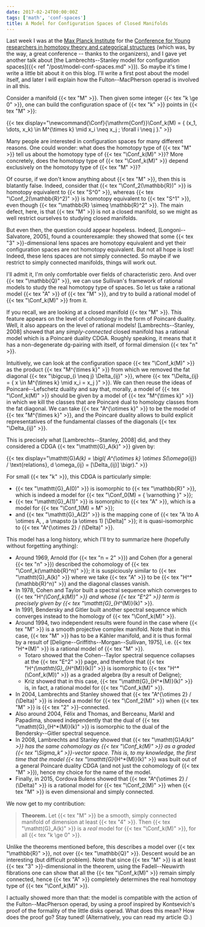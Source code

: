 ```yaml
---
date: 2017-02-24T00:00:00Z
tags: ['math', 'conf-spaces']
title: A Model for Configuration Spaces of Closed Manifolds
---
```


Last week I was at the [Max Planck Institute](https://www.mpim-bonn.mpg.de/) for the [Conference for Young researchers in homotopy theory and categorical structures](https://www.mpim-bonn.mpg.de/node/6791) (which was, by the way, a great conference -- thanks to the organizers), and I gave yet another talk about [the Lambrechts--Stanley model for configuration spaces]({{< ref "/post/model-conf-spaces.md" >}}). So maybe it's time I write a little bit about it on this blog. I'll write a first post about the model itself, and later I will explain how the Fulton--MacPherson operad is involved in all this.
<!--more-->

Consider a manifold {{< tex "M" >}}. Then given some integer {{< tex "k \ge 0" >}}, one can build the configuration space of {{< tex "k" >}} points in {{< tex "M" >}}:

{{< tex display="\newcommand{\Conf}{\mathrm{Conf}}\Conf_k(M) = \{ (x_1, \dots, x_k) \in M^{\times k} \mid x_i \neq x_j \; \forall i \neq j \}." >}}

Many people are interested in configuration spaces for many different reasons. One could wonder: what does the homotopy type of {{< tex "M" >}} tell us about the homotopy type of {{< tex "\Conf_k(M)" >}}? More concretely, does the homotopy type of {{< tex "\Conf_k(M)" >}} depend exclusively on the homotopy type of {{< tex "M" >}}?

Of course, if we don't know anything about {{< tex "M" >}}, then this is blatantly false. Indeed, consider that {{< tex "\Conf_2(\mathbb{R})" >}} is homotopy equivalent to {{< tex "S^0" >}}, whereas {{< tex "\Conf_2(\mathbb{R}^2)" >}} is homotopy equivalent to {{< tex "S^1" >}}, even though {{< tex "\mathbb{R} \simeq \mathbb{R}^2" >}}. The main defect, here, is that {{< tex "M" >}} is not a closed manifold, so we might as well restrict ourselves to studying closed manifolds.

But even then, the question could appear hopeless. Indeed, [Longoni--Salvatore, 2005], found a counterexample: they showed that some {{< tex "3" >}}-dimensional lens spaces are homotopy equivalent and yet their configuration spaces are not homotopy equivalent. But not all hope is lost! Indeed, these lens spaces are not simply connected. So maybe if we restrict to simply connected manifolds, things will work out.

I'll admit it, I'm only comfortable over fields of characteristic zero. And over {{< tex "\mathbb{Q}" >}}, we can use Sullivan's framework of rational models to study the real homotopy type of spaces. So let us take a rational model {{< tex "A" >}} of {{< tex "M" >}}, and try to build a rational model of {{< tex "\Conf_k(M)" >}} from it.

If you recall, we are looking at a closed manifold {{< tex "M" >}}. This feature appears on the level of cohomology in the form of Poincaré duality. Well, it also appears on the level of rational models! [Lambrechts--Stanley, 2008] showed that any *simply-connected* closed manifold has a rational model which is a Poincaré duality CDGA. Roughly speaking, it means that it has a non-degenerate dg-pairing with itself, of formal dimension {{< tex "n" >}}.

Intuitively, we can look at the configuration space {{< tex "\Conf_k(M)" >}} as the product {{< tex "M^{\times k}" >}} from which we removed the fat diagonal {{< tex "\bigcup_{i \neq j} \Delta_{ij}" >}}, where {{< tex "\Delta_{ij} = \{ x \in M^{\times k} \mid x_i = x_j \}" >}}. We can then reuse the ideas of Poincaré--Lefschetz duality and say that, morally, a model of {{< tex "\Conf_k(M)" >}} should be given by a model of {{< tex "M^{\times k}" >}} in which we kill the classes that are Poincaré dual to homology classes from the fat diagonal. We can take {{< tex "A^{\otimes k}" >}} to be the model of {{< tex "M^{\times k}" >}}, and the Poincaré duality allows to build explicit representatives of the fundamental classes of the diagonals {{< tex "\Delta_{ij}" >}}.

This is precisely what [Lambrechts--Stanley, 2008] did, and they considered a CDGA {{< tex "\mathtt{G}_A(k)" >}} given by:

{{< tex display="\mathtt{G}_A(k) = \bigl( A^{\otimes k} \otimes S(\omega_{ij}) / \text{relations}, d \omega_{ij} = [\Delta_{ij}] \bigr)." >}}

For small {{< tex "k" >}}, this CDGA is particularly simple:

- {{< tex "\mathtt{G}_A(0)" >}} is isomorphic to {{< tex "\mathbb{R}" >}}, which is indeed a model for {{< tex "\Conf_0(M) = \{ \varnothing \}" >}};
- {{< tex "\mathtt{G}_A(1)" >}} is isomorphic to {{< tex "A" >}}, which is a model for {{< tex "\Conf_1(M) = M" >}};
- and {{< tex "\mathtt{G}_A(2)" >}} is the mapping cone of {{< tex "A \to A \otimes A, \, a \mapsto (a \otimes 1) [\Delta]" >}}; it is quasi-isomorphic to {{< tex "A^{\otimes 2} / (\Delta)" >}}.

This model has a long history, which I'll try to summarize here (hopefully without forgetting anything):

- Around 1969, Arnold (for {{< tex "n = 2" >}}) and Cohen (for a general {{< tex "n" >}}) described the cohomology of {{< tex "\Conf_k(\mathbb{R}^n)" >}}; it is suspiciously similar to {{< tex "\mathtt{G}_A(k)" >}} where we take {{< tex "A" >}} to be {{< tex "H^*(\mathbb{R}^n)" >}} and the diagonal classes vanish.
- In 1978, Cohen and Taylor built a spectral sequence which converges to {{< tex "H^*(\Conf_k(M))" >}} and whose {{< tex "E^2" >}} term is precisely given by {{< tex "\mathtt{G}_{H^*(M)}(k)" >}}.
- In 1991, Bendersky and Gitler built another spectral sequence which converges instead to the homology of {{< tex "\Conf_k(M)" >}}.
- Around 1994, two independent results were found in the case where {{< tex "M" >}} is a smooth projective complex manifold. Note that in this case, {{< tex "M" >}} has to be a Kähler manifold, and it is thus formal by a result of [Deligne--Griffiths--Morgan--Sullivan, 1975], i.e. {{< tex "H^*(M)" >}} is a rational model of {{< tex "M" >}}.
  - Totaro showed that the Cohen--Taylor spectral sequence collapses at the {{< tex "E^2" >}} page, and therefore that {{< tex "H^*(\mathtt{G}_{H^*(M)}(k))" >}} is isomorphic to {{< tex "H^*(\Conf_k(M))" >}} as a graded algebra (by a result of Deligne);
  - Kriz showed that in this case, {{< tex "\mathtt{G}_{H^*(M)}(k)" >}} is, in fact, a rational model for {{< tex "\Conf_k(M)" >}}.
- In 2004, Lambrechts and Stanley showed that {{< tex "A^{\otimes 2} / (\Delta)" >}} is indeed a model for {{< tex "\Conf_2(M)" >}} when {{< tex "M" >}} is {{< tex "2" >}}-connected.
- Also around 2004, Félix and Thomas, and Berceanu, Markl and Papadima, showed independently that the dual of {{< tex "\mathtt{G}_{H^*(M)}(k)" >}} is isomorphic to the dual of the Bendersky--Gitler spectral sequence.
- In 2008, Lambrechts and Stanley showed that {{< tex "\mathtt{G}_A(k)" >}} has the same cohomology as {{< tex "\Conf_k(M)" >}} as a graded {{< tex "\Sigma_k" >}}-vector space. This is, to my knowledge, the first time that the model {{< tex "\mathtt{G}_{H^*(M)}(k)" >}} was built out of a general Poincaré duality CDGA (and not just the cohomology of {{< tex "M" >}}), hence my choice for the name of the model.
- Finally, in 2015, Cordova Bulens showed that {{< tex "A^{\otimes 2} / (\Delta)" >}} is a rational model for {{< tex "\Conf_2(M)" >}} when {{< tex "M" >}} is even dimensional and simply connected.

We now get to my contribution:

> **Theorem.** Let {{< tex "M" >}} be a smooth, simply connected manifold of dimension at least {{< tex "4" >}}. Then {{< tex "\mathtt{G}_A(k)" >}} is a *real* model for {{< tex "\Conf_k(M)" >}}, for all {{< tex "k \ge 0" >}}.

Unlike the theorems mentioned before, this describes a model over {{< tex "\mathbb{R}" >}}, not over {{< tex "\mathbb{Q}" >}}. Descent would be an interesting (but difficult problem). Note that since {{< tex "M" >}} is at least {{< tex "3" >}}-dimensional in the theorem, using the Fadell--Neuwirth fibrations one can show that all the {{< tex "\Conf_k(M)" >}} remain simply connected, hence {{< tex "A" >}} completely determines the real homotopy type of {{< tex "\Conf_k(M)" >}}.

I actually showed more than that: the model is compatible with the action of the Fulton--MacPherson operad, by using a proof inspired by Kontsevich's proof of the formality of the little disks operad. What does this mean? How does the proof go? Stay tuned! (Alternatively, you can read my article :wink:.)
